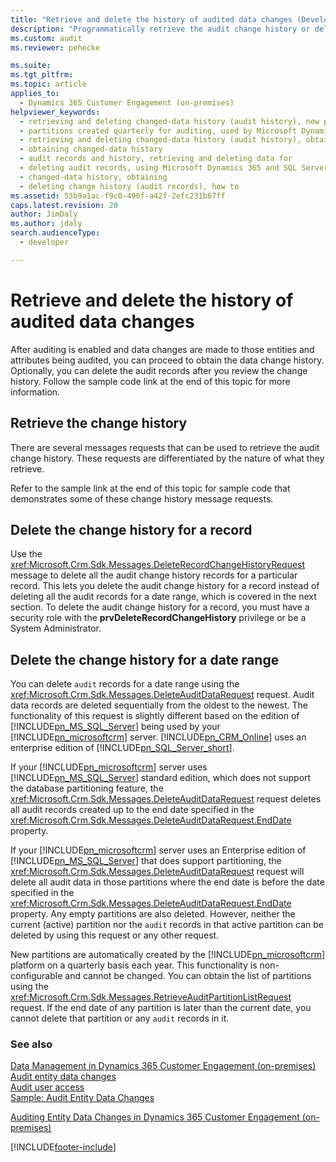 ```yaml
---
title: "Retrieve and delete the history of audited data changes (Developer Guide for Dynamics 365 Customer Engagement (on-premises)) | MicrosoftDocs"
description: "Programmatically retrieve the audit change history or delete audit records."
ms.custom: audit
ms.reviewer: pehecke

ms.suite: 
ms.tgt_pltfrm: 
ms.topic: article
applies_to: 
  - Dynamics 365 Customer Engagement (on-premises)
helpviewer_keywords: 
  - retrieving and deleting changed-data history (audit history), new partitions created quarterly
  - partitions created quarterly for auditing, used by Microsoft Dynamics 365 and SQL Server with auditing
  - retrieving and deleting changed-data history (audit history), obtaining a list of partitions
  - obtaining changed-data history
  - audit records and history, retrieving and deleting data for
  - deleting audit records, using Microsoft Dynamics 365 and SQL Server with auditing
  - changed-data history, obtaining
  - deleting change history (audit records), how to
ms.assetid: 53b9a1ac-f9c0-490f-a42f-2efc231b67ff
caps.latest.revision: 20
author: JimDaly
ms.author: jdaly
search.audienceType: 
  - developer

---
```

# Retrieve and delete the history of audited data changes

After auditing is enabled and data changes are made to those entities and attributes being audited, you can proceed to obtain the data change history. Optionally, you can delete the audit records after you review the change history. Follow the sample code link at the end of this topic for more information.  
  
## Retrieve the change history 
 
 There are several messages requests that can be used to retrieve the audit change history. These requests are differentiated by the nature of what they retrieve. 
<!-- Bug 696490 should make the Audit entity public again: Refer to the topic  [Audit Entity](entities/audit.md) for a list of message requests related to auditing. -->
Refer to the sample link at the end of this topic for sample code that demonstrates some of these change history message requests.

## Delete the change history for a record
 
 Use the <xref:Microsoft.Crm.Sdk.Messages.DeleteRecordChangeHistoryRequest> message to delete all the audit change history records for a particular record. This lets you delete the audit change history for a record instead of deleting all the audit records for a date range, which is covered in the next section. To delete the audit change history for a record, you must have a security role with the **prvDeleteRecordChangeHistory** privilege or be a System Administrator.

## Delete the change history for a date range

 You can delete `audit` records for a date range using the <xref:Microsoft.Crm.Sdk.Messages.DeleteAuditDataRequest> request. Audit data records are deleted sequentially from the oldest to the newest. The functionality of this request is slightly different based on the edition of [!INCLUDE[pn_MS_SQL_Server](../includes/pn-ms-sql-server.md)] being used by your [!INCLUDE[pn_microsoftcrm](../includes/pn-microsoftcrm.md)] server. [!INCLUDE[pn_CRM_Online](../includes/pn-crm-online.md)] uses an enterprise edition of [!INCLUDE[pn_SQL_Server_short](../includes/pn-sql-server-short.md)].

 If your [!INCLUDE[pn_microsoftcrm](../includes/pn-microsoftcrm.md)] server uses [!INCLUDE[pn_MS_SQL_Server](../includes/pn-ms-sql-server.md)] standard edition, which does not support the database partitioning feature, the <xref:Microsoft.Crm.Sdk.Messages.DeleteAuditDataRequest> request deletes all audit records created up to the end date specified in the <xref:Microsoft.Crm.Sdk.Messages.DeleteAuditDataRequest.EndDate> property.

 If your [!INCLUDE[pn_microsoftcrm](../includes/pn-microsoftcrm.md)] server uses an Enterprise edition of [!INCLUDE[pn_MS_SQL_Server](../includes/pn-ms-sql-server.md)] that does support partitioning, the <xref:Microsoft.Crm.Sdk.Messages.DeleteAuditDataRequest> request will delete all audit data in those partitions where the end date is before the date specified in the <xref:Microsoft.Crm.Sdk.Messages.DeleteAuditDataRequest.EndDate> property. Any empty partitions are also deleted. However, neither the current (active) partition nor the `audit` records in that active partition can be deleted by using this request or any other request.

 New partitions are automatically created by the [!INCLUDE[pn_microsoftcrm](../includes/pn-microsoftcrm.md)] platform on a quarterly basis each year. This functionality is non-configurable and cannot be changed. You can obtain the list of partitions using the <xref:Microsoft.Crm.Sdk.Messages.RetrieveAuditPartitionListRequest> request. If the end date of any partition is later than the current date, you cannot delete that partition or any `audit` records in it.  

### See also

 [Data Management in Dynamics 365 Customer Engagement (on-premises)](manage-data.md)<br />
 [Audit entity data changes](audit-entity-data-changes.md)<br />
 [Audit user access](audit-user-access.md) <br />
 [Sample: Audit Entity Data Changes](sample-audit-entity-data-changes.md)<br />
<!-- Bug 696490 should make the Audit entity public again: [Audit Entity](entities/audit.md)<br /> -->
 [Auditing Entity Data Changes in Dynamics 365 Customer Engagement (on-premises)](audit-entity-data-changes.md)<br />


[!INCLUDE[footer-include](../../../includes/footer-banner.md)]
